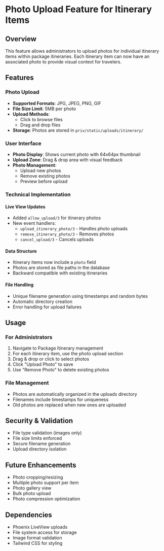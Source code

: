 # Photo Upload Feature for Itinerary Items

## Overview
This feature allows administrators to upload photos for individual itinerary items within package itineraries. Each itinerary item can now have an associated photo to provide visual context for travelers.

## Features

### Photo Upload
- **Supported Formats**: JPG, JPEG, PNG, GIF
- **File Size Limit**: 5MB per photo
- **Upload Methods**: 
  - Click to browse files
  - Drag and drop files
- **Storage**: Photos are stored in `priv/static/uploads/itinerary/`

### User Interface
- **Photo Display**: Shows current photo with 64x64px thumbnail
- **Upload Zone**: Drag & drop area with visual feedback
- **Photo Management**: 
  - Upload new photos
  - Remove existing photos
  - Preview before upload

### Technical Implementation

#### Live View Updates
- Added `allow_upload/3` for itinerary photos
- New event handlers:
  - `upload_itinerary_photo/3` - Handles photo uploads
  - `remove_itinerary_photo/3` - Removes photos
  - `cancel_upload/3` - Cancels uploads

#### Data Structure
- Itinerary items now include a `photo` field
- Photos are stored as file paths in the database
- Backward compatible with existing itineraries

#### File Handling
- Unique filename generation using timestamps and random bytes
- Automatic directory creation
- Error handling for upload failures

## Usage

### For Administrators
1. Navigate to Package Itinerary management
2. For each itinerary item, use the photo upload section
3. Drag & drop or click to select photos
4. Click "Upload Photo" to save
5. Use "Remove Photo" to delete existing photos

### File Management
- Photos are automatically organized in the uploads directory
- Filenames include timestamps for uniqueness
- Old photos are replaced when new ones are uploaded

## Security & Validation
- File type validation (images only)
- File size limits enforced
- Secure filename generation
- Upload directory isolation

## Future Enhancements
- Photo cropping/resizing
- Multiple photo support per item
- Photo gallery view
- Bulk photo upload
- Photo compression optimization

## Dependencies
- Phoenix LiveView uploads
- File system access for storage
- Image format validation
- Tailwind CSS for styling 